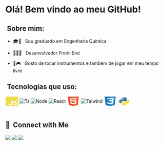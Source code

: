 <h1> Olá! Bem vindo ao meu GitHub! </h1>


<h2>  &nbsp;Sobre mim: </h2>

- 🎓🧪 &nbsp; Sou graduado em Engenharia Química

- 👨‍💻📖 &nbsp; Desenvolvedor Front-End

- 🎵🎮 &nbsp; Gosto de tocar instrumentos e também de jogar em meu tempo livre

 
<h2>  &nbsp;Tecnologias que uso: </h2>
<div style="display: inline_block">
  <img align="center" alt="Js" height="30" width="40" src="https://raw.githubusercontent.com/devicons/devicon/master/icons/javascript/javascript-plain.svg">
  <img align="center" alt="Ts" height="30" width="40" src="https://icongr.am/devicon/typescript-original.svg?size=128&color=currentColor">
 <img align="center" alt="Node" height="30" width="40" src="https://icongr.am/devicon/nodejs-original-wordmark.svg?size=148&color=currentColor">
  <img align="center" alt="React" height="30" width="40" src="https://icongr.am/devicon/react-original.svg?size=128&color=currentColor">
  <img align="center" alt="HTML" height="30" width="40" src="https://raw.githubusercontent.com/devicons/devicon/master/icons/html5/html5-original.svg">
 <img align="center" alt="Taiwind" height="30" width="40" src="https://www.vectorlogo.zone/logos/tailwindcss/tailwindcss-icon.svg">
  <img align="center" alt="CSS" height="30" width="40" src="https://raw.githubusercontent.com/devicons/devicon/master/icons/css3/css3-original.svg">

  

  <img align="center" alt="Python" height="30" width="40" src="https://raw.githubusercontent.com/devicons/devicon/master/icons/python/python-original.svg">
  </div>
  <br>
 
  
<h2>🤝&nbsp; Connect with Me</h2>

<div>
    <a href="https://www.linkedin.com/in/diego-souza-albuquerque-a894166b/" target="_blank"><img src="https://img.shields.io/badge/-LinkedIn-%230077B5?style=for-the-badge&logo=linkedin&logoColor=white" target="_blank"></a> 
  <a href="https://wa.me/5527997048115" target="_blank"><img src="https://img.shields.io/badge/WhatsApp-25d366?style=for-the-badge&logo=whatsapp&logoColor=white" target="_blank"></a> 
  <a href = "mailto:ds_albuquerque@hotmail.com"><img src="https://img.shields.io/badge/-Gmail-ea4335?style=for-the-badge&logo=gmail&logoColor=white" target="_blank"></a>
</div>
